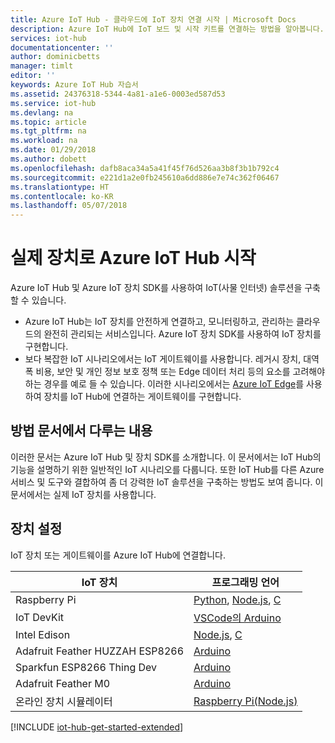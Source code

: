 ```yaml
---
title: Azure IoT Hub - 클라우드에 IoT 장치 연결 시작 | Microsoft Docs
description: Azure IoT Hub에 IoT 보드 및 시작 키트를 연결하는 방법을 알아봅니다. 장치는 원격 분석을 IoT Hub로 전송할 수 있고 Iot Hub는 사용자 장치를 모니터링하고 관리할 수 있습니다.
services: iot-hub
documentationcenter: ''
author: dominicbetts
manager: timlt
editor: ''
keywords: Azure IoT Hub 자습서
ms.assetid: 24376318-5344-4a81-a1e6-0003ed587d53
ms.service: iot-hub
ms.devlang: na
ms.topic: article
ms.tgt_pltfrm: na
ms.workload: na
ms.date: 01/29/2018
ms.author: dobett
ms.openlocfilehash: dafb8aca34a5a41f45f76d526aa3b8f3b1b792c4
ms.sourcegitcommit: e221d1a2e0fb245610a6dd886e7e74c362f06467
ms.translationtype: HT
ms.contentlocale: ko-KR
ms.lasthandoff: 05/07/2018
---
```

# <a name="azure-iot-hub-get-started-with-real-devices"></a>실제 장치로 Azure IoT Hub 시작

Azure IoT Hub 및 Azure IoT 장치 SDK를 사용하여 IoT(사물 인터넷) 솔루션을 구축할 수 있습니다.

* Azure IoT Hub는 IoT 장치를 안전하게 연결하고, 모니터링하고, 관리하는 클라우드의 완전히 관리되는 서비스입니다. Azure IoT 장치 SDK를 사용하여 IoT 장치를 구현합니다.
* 보다 복잡한 IoT 시나리오에서는 IoT 게이트웨이를 사용합니다. 레거시 장치, 대역폭 비용, 보안 및 개인 정보 보호 정책 또는 Edge 데이터 처리 등의 요소를 고려해야 하는 경우를 예로 들 수 있습니다. 이러한 시나리오에서는 [Azure IoT Edge](https://docs.microsoft.com/azure/iot-edge/)를 사용하여 장치를 IoT Hub에 연결하는 게이트웨이를 구현합니다.

## <a name="what-the-how-to-articles-cover"></a>방법 문서에서 다루는 내용

이러한 문서는 Azure IoT Hub 및 장치 SDK를 소개합니다. 이 문서에서는 IoT Hub의 기능을 설명하기 위한 일반적인 IoT 시나리오를 다룹니다. 또한 IoT Hub를 다른 Azure 서비스 및 도구와 결합하여 좀 더 강력한 IoT 솔루션을 구축하는 방법도 보여 줍니다. 이 문서에서는 실제 IoT 장치를 사용합니다.

## <a name="set-up-your-device"></a>장치 설정

IoT 장치 또는 게이트웨이를 Azure IoT Hub에 연결합니다.

| IoT 장치                       | 프로그래밍 언어 |
|----------------------------------|----------------------|
| Raspberry Pi                     | [Python][Pi_Py], [Node.js][Pi_Nd], [C][Pi_C]  |
| IoT DevKit                       | [VSCode의 Arduino][DevKit]     |
| Intel Edison                     | [Node.js][Ed_Nd], [C][Ed_C]    |
| Adafruit Feather HUZZAH ESP8266  | [Arduino][Hu_Ard]              |
| Sparkfun ESP8266 Thing Dev       | [Arduino][Th_Ard]              |
| Adafruit Feather M0              | [Arduino][M0_Ard]              |
| 온라인 장치 시뮬레이터         | [Raspberry Pi(Node.js)][Ol_Sim] |

[!INCLUDE [iot-hub-get-started-extended](../../includes/iot-hub-get-started-extended.md)]

[Pi_Nd]: iot-hub-raspberry-pi-kit-node-get-started.md
[Pi_C]: iot-hub-raspberry-pi-kit-c-get-started.md
[Pi_Py]: iot-hub-raspberry-pi-kit-python-get-started.md
[DevKit]: iot-hub-arduino-iot-devkit-az3166-get-started.md
[Ed_Nd]: iot-hub-intel-edison-kit-node-get-started.md
[Ed_C]: iot-hub-intel-edison-kit-c-get-started.md
[Hu_Ard]: iot-hub-arduino-huzzah-esp8266-get-started.md
[Th_Ard]: iot-hub-sparkfun-esp8266-thing-dev-get-started.md
[M0_Ard]: iot-hub-adafruit-feather-m0-wifi-kit-arduino-get-started.md
[Ol_Sim]: iot-hub-raspberry-pi-web-simulator-get-started.md
